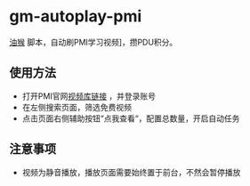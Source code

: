 # gm-autoplay-pmi
[油猴](https://www.tampermonkey.net/) 脚本，自动刷PMI学习视频]，攒PDU积分。

## 使用方法
 - 打开PMI官网[视频库链接](https://www.projectmanagement.com/webinars/webinarmainondemand.cfm) ，并登录账号
 - 在左侧搜索页面，筛选免费视频
 - 点击页面右侧辅助按钮“点我查看“，配置总数量，开启自动任务

 ## 注意事项
 - 视频为静音播放，播放页面需要始终置于前台，不然会暂停播放
